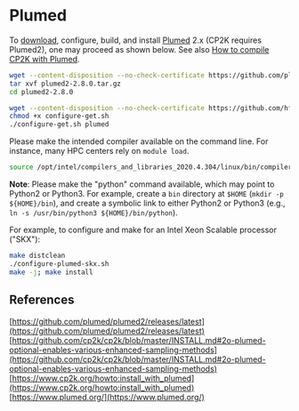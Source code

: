 # Plumed

To [download](https://www.plumed.org/download), configure, build, and install [Plumed](https://github.com/plumed/plumed2/releases/latest)&#160;2.x (CP2K requires Plumed2), one may proceed as shown below. See also [How to compile CP2K with Plumed](https://www.cp2k.org/howto:install_with_plumed).

```bash
wget --content-disposition --no-check-certificate https://github.com/plumed/plumed2/archive/v2.8.0.tar.gz
tar xvf plumed2-2.8.0.tar.gz
cd plumed2-2.8.0

wget --content-disposition --no-check-certificate https://github.com/hfp/xconfigure/raw/master/configure-get.sh
chmod +x configure-get.sh
./configure-get.sh plumed
```

Please make the intended compiler available on the command line. For instance, many HPC centers rely on `module load`.

```bash
source /opt/intel/compilers_and_libraries_2020.4.304/linux/bin/compilervars.sh intel64
```

**Note**: Please make the "python" command available, which may point to Python2 or Python3. For example, create a `bin` directory at `$HOME` (`mkdir -p ${HOME}/bin`), and create a symbolic link to either Python2 or Python3 (e.g., `ln -s /usr/bin/python3 ${HOME}/bin/python`).

For example, to configure and make for an Intel Xeon Scalable processor ("SKX"):

```bash
make distclean
./configure-plumed-skx.sh
make -j; make install
```

## References

[https://github.com/plumed/plumed2/releases/latest](https://github.com/plumed/plumed2/releases/latest)  
[https://github.com/cp2k/cp2k/blob/master/INSTALL.md#2o-plumed-optional-enables-various-enhanced-sampling-methods](https://github.com/cp2k/cp2k/blob/master/INSTALL.md#2o-plumed-optional-enables-various-enhanced-sampling-methods)  
[https://www.cp2k.org/howto:install_with_plumed](https://www.cp2k.org/howto:install_with_plumed)  
[https://www.plumed.org/](https://www.plumed.org/)

